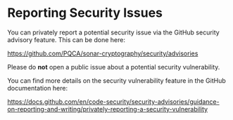 # Reporting Security Issues

You can privately report a potential security issue via the GitHub security advisory feature. This can be done here:

https://github.com/PQCA/sonar-cryptography/security/advisories

Please do **not** open a public issue about a potential security vulnerability.

You can find more details on the security vulnerability feature in the GitHub
documentation here:

https://docs.github.com/en/code-security/security-advisories/guidance-on-reporting-and-writing/privately-reporting-a-security-vulnerability
